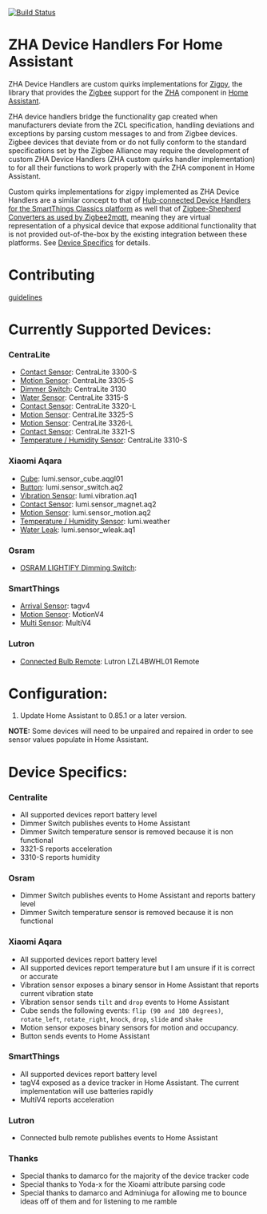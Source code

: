[![Build Status](https://travis-ci.org/dmulcahey/zha-device-handlers.svg?branch=master)](https://travis-ci.org/dmulcahey/zha-device-handlers)

# ZHA Device Handlers For Home Assistant

ZHA Device Handlers are custom quirks implementations for [Zigpy](https://github.com/zigpy/zigpy), the library that provides the [Zigbee](http://www.zigbee.org) support for the [ZHA](https://www.home-assistant.io/components/zha/) component in [Home Assistant](https://www.home-assistant.io). 

ZHA device handlers bridge the functionality gap created when manufacturers deviate from the ZCL specification, handling deviations and exceptions by parsing custom messages to and from Zigbee devices. Zigbee devices that deviate from or do not fully conform to the standard specifications set by the Zigbee Alliance may require the development of custom ZHA Device Handlers (ZHA custom quirks handler implementation) to for all their functions to work properly with the ZHA component in Home Assistant. 

Custom quirks implementations for zigpy implemented as ZHA Device Handlers are a similar concept to that of [Hub-connected Device Handlers for the SmartThings Classics platform](https://docs.smartthings.com/en/latest/device-type-developers-guide/) as well that of [Zigbee-Shepherd Converters as used by Zigbee2mqtt](https://www.zigbee2mqtt.io/how_tos/how_to_support_new_devices.html), meaning they are virtual representation of a physical device that expose additional functionality that is not provided out-of-the-box by the existing integration between these platforms. See [Device Specifics](#Device-Specifics) for details.

# Contributing
[guidelines](./CONTRIBUTING.md)

# Currently Supported Devices:

### CentraLite
- [Contact Sensor](http://a.co/g9eWPAQ): CentraLite 3300-S
- [Motion Sensor](http://a.co/9PCEorM): CentraLite 3305-S
- [Dimmer Switch](https://centralite.com/products/smart-switch): CentraLite 3130
- [Water Sensor](https://centralite.com/products/water-sensor): CentraLite 3315-S
- [Contact Sensor](https://www.irisbylowes.com/support/?guideTitle=Iris-Contact-Sensor-3320-L-(2nd-Gen)&guideId=441744fa-3e2b-3bc9-87b2-a8fc76d85341): CentraLite 3320-L
- [Motion Sensor](http://a.co/iYjshAP): CentraLite 3325-S
- [Motion Sensor](https://www.irisbylowes.com/support/?guideTitle=Iris-Motion-Sensor&guideId=4be71b61-5938-30b6-8154-bd90cb9b4796): CentraLite 3326-L
- [Contact Sensor](http://a.co/9PCEorM): CentraLite 3321-S
- [Temperature / Humidity Sensor](https://bit.ly/2GYguGR): CentraLite 3310-S

### Xiaomi Aqara
- [Cube](https://www.aqara.com/en/cube_controller-product.html): lumi.sensor_cube.aqgl01
- [Button](https://www.aqara.com/en/wireless_mini_switch.html): lumi.sensor_switch.aq2
- [Vibration Sensor](http://www.xiaomimagazine.com/new-sensor-for-the-smart-home-xiaomi-check-aqara-smart-motion-sensor/): lumi.vibration.aq1
- [Contact Sensor](https://www.aqara.com/en/door_and_window_sensor-product.html): lumi.sensor_magnet.aq2
- [Motion Sensor](https://www.aqara.com/en/motion_sensor.html): lumi.sensor_motion.aq2
- [Temperature / Humidity Sensor](https://www.aqara.com/en/temperature_and_humidity_sensor-product.html): lumi.weather
- [Water Leak](https://www.aqara.com/en/water_leak_sensor.html): lumi.sensor_wleak.aq1

### Osram
- [OSRAM LIGHTIFY Dimming Switch](https://assets.osram-americas.com/assets/Documents/LTFY012.06c0d6e6-17c7-4dcb-bd2c-1fca7feecfb4.pdf):

### SmartThings
- [Arrival Sensor](https://support.smartthings.com/hc/en-us/articles/212417083): tagv4
- [Motion Sensor](http://a.co/65rSQjZ): MotionV4
- [Multi Sensor](http://a.co/gez6SzW): MultiV4

### Lutron
- [Connected Bulb Remote](https://www.lutron.com/TechnicalDocumentLibrary/040421_Zigbee_Programming_Guide.pdf): Lutron LZL4BWHL01 Remote

# Configuration:

1. Update Home Assistant to 0.85.1 or a later version.

**NOTE:** Some devices will need to be unpaired and repaired in order to see sensor values populate in Home Assistant.

# Device Specifics:

### Centralite

- All supported devices report battery level
- Dimmer Switch publishes events to Home Assistant
- Dimmer Switch temperature sensor is removed because it is non functional
- 3321-S reports acceleration
- 3310-S reports humidity

### Osram

- Dimmer Switch publishes events to Home Assistant and reports battery level
- Dimmer Switch temperature sensor is removed because it is non functional

### Xiaomi Aqara

- All supported devices report battery level
- All supported devices report temperature but I am unsure if it is correct or accurate
- Vibration sensor exposes a binary sensor in Home Assistant that reports current vibration state
- Vibration sensor sends `tilt` and `drop` events to Home Assistant
- Cube sends the following events: `flip (90 and 180 degrees)`, `rotate_left`, `rotate_right`, `knock`, `drop`, `slide` and `shake`
- Motion sensor exposes binary sensors for motion and occupancy.
- Button sends events to Home Assistant

### SmartThings

- All supported devices report battery level
- tagV4 exposed as a device tracker in Home Assistant. The current implementation will use batteries rapidly
- MultiV4 reports acceleration

### Lutron
- Connected bulb remote publishes events to Home Assistant

### Thanks

- Special thanks to damarco for the majority of the device tracker code
- Special thanks to Yoda-x for the Xioami attribute parsing code
- Special thanks to damarco and Adminiuga for allowing me to bounce ideas off of them and for listening to me ramble
